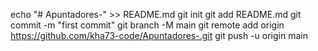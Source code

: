 echo "# Apuntadores-" >> README.md
git init
git add README.md
git commit -m "first commit"
git branch -M main
git remote add origin https://github.com/kha73-code/Apuntadores-.git
git push -u origin main
